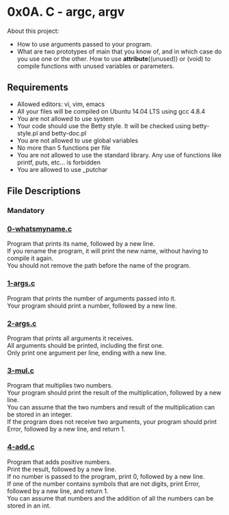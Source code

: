 # 0x0A. C - argc, argv

About this project:

- How to use arguments passed to your program.
- What are two prototypes of main that you know of, and in which case do you use one or the other.
 How to use __attribute__((unused)) or (void) to compile functions with unused variables or parameters.

## Requirements

- Allowed editors: vi, vim, emacs
- All your files will be compiled on Ubuntu 14.04 LTS using gcc 4.8.4
- You are not allowed to use system
- Your code should use the Betty style. It will be checked using betty-style.pl and betty-doc.pl
- You are not allowed to use global variables
- No more than 5 functions per file
- You are not allowed to use the standard library. Any use of functions like printf, puts, etc… is forbidden
- You are allowed to use _putchar

## File Descriptions

### Mandatory

### [0-whatsmyname.c](https://github.com/Valentinaga1/holbertonschool-low_level_programming/blob/master/0x0A-argc_argv/0-whatsmyname.c "0-whatsmyname.c")
Program that prints its name, followed by a new line.  
If you rename the program, it will print the new name, without having to compile it again.  
You should not remove the path before the name of the program.

### [1-args.c](https://github.com/Valentinaga1/holbertonschool-low_level_programming/blob/master/0x0A-argc_argv/1-args.c "1-args.c")
Program that prints the number of arguments passed into it.  
Your program should print a number, followed by a new line.

### [2-args.c](https://github.com/Valentinaga1/holbertonschool-low_level_programming/blob/master/0x0A-argc_argv/2-args.c "2-args.c")
Program that prints all arguments it receives.  
All arguments should be printed, including the first one.  
Only print one argument per line, ending with a new line.

### [3-mul.c](https://github.com/Valentinaga1/holbertonschool-low_level_programming/blob/master/0x0A-argc_argv/3-mul.c "3-mul.c")
Program that multiplies two numbers.  
Your program should print the result of the multiplication, followed by a new line.  
You can assume that the two numbers and result of the multiplication can be stored in an integer.  
If the program does not receive two arguments, your program should print Error, followed by a new line, and return 1.

### [4-add.c](https://github.com/Valentinaga1/holbertonschool-low_level_programming/blob/master/0x0A-argc_argv/4-add.c "4-add.c")
Program that adds positive numbers.  
Print the result, followed by a new line.  
If no number is passed to the program, print 0, followed by a new line.  
If one of the number contains symbols that are not digits, print Error, followed by a new line, and return 1.  
You can assume that numbers and the addition of all the numbers can be stored in an int.  



